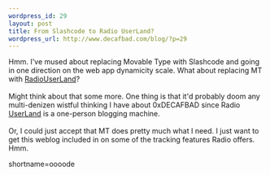 ```yaml
--- 
wordpress_id: 29
layout: post
title: From Slashcode to Radio UserLand?
wordpress_url: http://www.decafbad.com/blog/?p=29
---
```

Hmm.  I've mused about replacing Movable Type with Slashcode and going in one direction on the web app dynamicity scale.  What about replacing MT with <a href="http://www.decafbad.com/twiki/bin/view/Main/RadioUserLand">RadioUserLand</a>?
<br /><br />
Might think about that some more.  One thing is that it'd probably doom any multi-denizen wistful thinking I have about 0xDECAFBAD since Radio <a href="http://www.decafbad.com/twiki/bin/view/Main/UserLand">UserLand</a> is a one-person blogging machine.
<br /><br />
Or, I could just accept that MT does pretty much what I need.  I just want to get this weblog included in on some of the tracking features Radio offers.  Hmm.
<!--more-->
shortname=oooode
